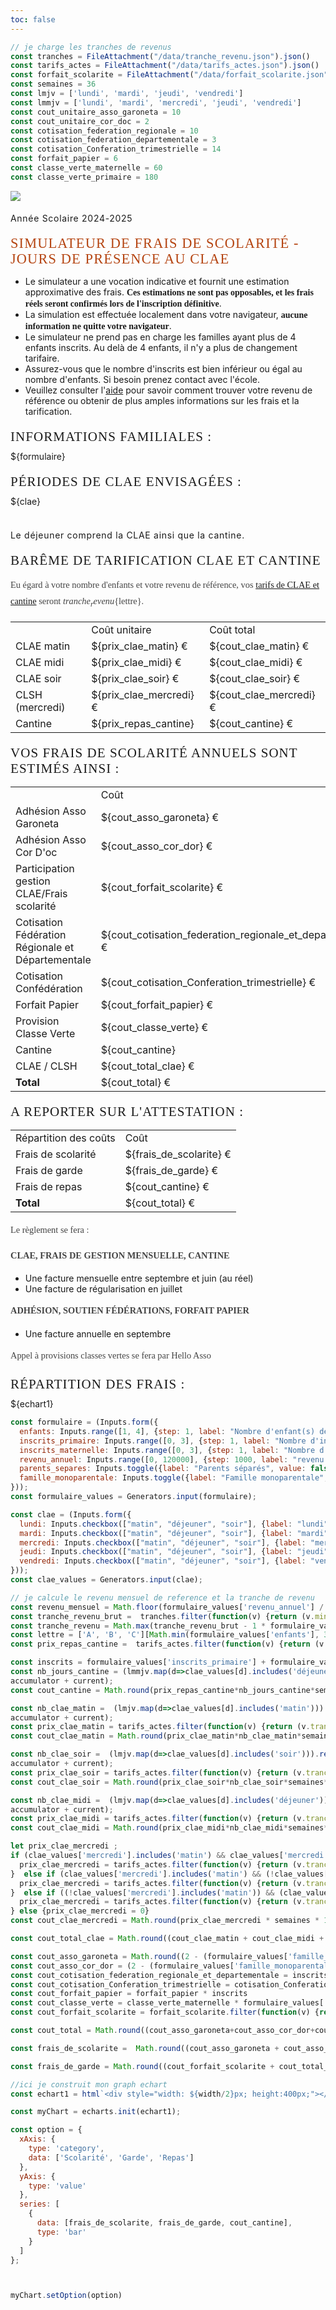```yaml
---
toc: false
---
```


```js
// je charge les tranches de revenus
const tranches = FileAttachment("/data/tranche_revenu.json").json()
const tarifs_actes = FileAttachment("/data/tarifs_actes.json").json()
const forfait_scolarite = FileAttachment("/data/forfait_scolarite.json").json()
const semaines = 36 
const lmjv = ['lundi', 'mardi', 'jeudi', 'vendredi']
const lmmjv = ['lundi', 'mardi', 'mercredi', 'jeudi', 'vendredi']
const cout_unitaire_asso_garoneta = 10
const cout_unitaire_cor_doc = 2
const cotisation_federation_regionale = 10
const cotisation_federation_departementale = 3
const cotisation_Conferation_trimestrielle = 14 
const forfait_papier = 6
const classe_verte_maternelle = 60
const classe_verte_primaire = 180
```

<div class="grid grid-cols-2">
  <div>
    <a href="https://calandretadegaroneta.org/"><img src="/Garoneta_logo3C.png"></a> 
    <h4> Année Scolaire 2024-2025 </h4>
  </div>
  <div>
    <h2>Simulateur de Frais de Scolarité - Jours de Présence au CLAE</h2>
    
  </div>
</div>

<div class="caution", label="Attention !">

- Le simulateur a une vocation indicative et fournit une estimation approximative des frais. **Ces estimations ne sont pas opposables, et les frais réels seront confirmés lors de l'inscription définitive**.
- La simulation est effectuée localement dans votre navigateur, **aucune information ne quitte votre navigateur**.
- Le simulateur ne prend pas en charge les familles ayant plus de 4 enfants inscrits. Au delà de 4 enfants, il n'y a  plus de changement tarifaire.
- Assurez-vous que le nombre d'inscrits est bien inférieur ou égal au nombre d'enfants. Si besoin prenez contact avec l'école.
- Veuillez consulter l'[aide](./aide) pour savoir comment trouver votre revenu de référence ou obtenir de plus amples informations sur les frais et la tarification. 
</div>

<div class="grid grid-cols-2">
  <div class="card">
    <h3> Informations familiales : </h3>
    ${formulaire}
  </div>  
  <div class="card">
    <h3> Périodes de CLAE envisagées : </h3>
    ${clae}
    <br></br>
    <h4>Le déjeuner comprend la CLAE ainsi que la cantine.</h4>
  </div>

  <div class="card">
    <h3>Barême de tarification CLAE et Cantine</h3>

  Eu égard à votre nombre d'enfants et votre revenu de référence, vos [tarifs de CLAE et cantine](./aide) seront ${tranche_revenu}${lettre}.

<table>
  <tr>
    <td></td>
    <td>Coût unitaire</td>
    <td>Coût total</td>
  </tr>
  <tr>
    <td>CLAE matin</td>
    <td>${prix_clae_matin} €</td>
    <td>${cout_clae_matin} €</td>
  </tr>
  <tr>
    <td>CLAE midi</td>
    <td>${prix_clae_midi} €</td>
    <td>${cout_clae_midi} €</td>
  </tr>
  <tr>
    <td>CLAE soir</td>
    <td>${prix_clae_soir} €</td>
    <td>${cout_clae_soir} €</td>
  </tr>
  <tr>
    <td>CLSH (mercredi)</td>
    <td>${prix_clae_mercredi} €</td>
    <td>${cout_clae_mercredi} €</td>
  </tr>

  <tr>
    <td>Cantine</td>
    <td>${prix_repas_cantine}</td>
    <td>${cout_cantine} €</td>
  </tr>  
</table>



  </div>


<div class="card">
  <h3> Vos Frais de scolarité annuels sont estimés ainsi :  </h3>




<table>
  <tr>
    <td></td>
    <td>Coût</td>
  </tr>
  <tr>
    <td>Adhésion Asso Garoneta</td>
    <td>${cout_asso_garoneta} €</td>
  </tr>
  <tr>
    <td>Adhésion Asso Cor D'oc</td>
    <td>${cout_asso_cor_dor} €</td>
  </tr>
  <tr>
    <td>Participation  gestion CLAE/Frais scolarité</td>
    <td>${cout_forfait_scolarite} €</td>
  </tr>
  <tr>
    <td>Cotisation Fédération Régionale et Départementale</td>
    <td>${cout_cotisation_federation_regionale_et_departementale} €</td>
  </tr>
  <tr>
    <td>Cotisation Confédération</td>
    <td>${cout_cotisation_Conferation_trimestrielle} €</td>
    </tr>
  <tr>
    <td>Forfait Papier</td>
    <td>${cout_forfait_papier} €</td> 
  </tr>
  <tr>
    <td>Provision Classe Verte</td>
    <td>${cout_classe_verte} €</td>
  </tr>
  <tr>
    <td>Cantine</td>
    <td>${cout_cantine}</td>
  </tr>
  <tr>
    <td>CLAE / CLSH</td>  
    <td>${cout_total_clae} €</td>
  </tr>
  <tr>
    <td><b>Total</b></td>  
    <td>${cout_total} €</td>
  </tr>

</table>
</div>

<div class="card">

  <h3>A reporter sur l'attestation :</h3>
  <table>
    <tr>
     <td>Répartition des coûts</td>
     <td>Coût</td>
    </tr>
    <tr>
     <td>Frais de scolarité</td>
     <td>${frais_de_scolarite} €</td>
    </tr>
    <tr>
      <td>Frais de garde</td>
      <td>${frais_de_garde} €</td>
    </tr>
    <tr>
      <td>Frais de repas</td>
      <td>${cout_cantine} €</td>
    </tr>
    <tr>
      <td><b>Total </b></td>
      <td>${cout_total} €</td>
    </tr>


  </table>

Le règlement se fera :

<b>CLAE, FRAIS DE GESTION MENSUELLE, CANTINE </b>
- Une facture mensuelle entre septembre et juin (au réel)
- Une facture de régularisation en juillet

<b>ADHÉSION, SOUTIEN FÉDÉRATIONS, FORFAIT PAPIER</b>
- Une facture annuelle en septembre

Appel à provisions classes vertes se fera par Hello Asso

</div class="card">

<div class="card">
<h3>Répartition des frais :</h3>
${echart1}
</div>
</div>

```js
const formulaire = (Inputs.form({
  enfants: Inputs.range([1, 4], {step: 1, label: "Nombre d'enfant(s) de la famille"}),
  inscrits_primaire: Inputs.range([0, 3], {step: 1, label: "Nombre d'inscrit(s) en primaire calandrette"}),
  inscrits_maternelle: Inputs.range([0, 3], {step: 1, label: "Nombre d'inscrit(s) en maternelle calendrette"}),
  revenu_annuel: Inputs.range([0, 120000], {step: 1000, label: "revenu fiscal de référence annuel des parents ou représentant légaux"}),
  parents_separes: Inputs.toggle({label: "Parents séparés", value: false}),
  famille_monoparentale: Inputs.toggle({label: "Famille monoparentale", value: false})
}));
const formulaire_values = Generators.input(formulaire);
```

```js
const clae = (Inputs.form({
  lundi: Inputs.checkbox(["matin", "déjeuner", "soir"], {label: "lundi"}),
  mardi: Inputs.checkbox(["matin", "déjeuner", "soir"], {label: "mardi"}),
  mercredi: Inputs.checkbox(["matin", "déjeuner", "soir"], {label: "mercredi"}),
  jeudi: Inputs.checkbox(["matin", "déjeuner", "soir"], {label: "jeudi"}),
  vendredi: Inputs.checkbox(["matin", "déjeuner", "soir"], {label: "vendredi"})
}));
const clae_values = Generators.input(clae);
```

```js
// je calcule le revenu mensuel de reference et la tranche de revenu
const revenu_mensuel = Math.floor(formulaire_values['revenu_annuel'] / 12)   
const tranche_revenu_brut =  tranches.filter(function(v) {return (v.min <= revenu_mensuel) & (v.max> revenu_mensuel);})[0]['tranche']
const tranche_revenu = Math.max(tranche_revenu_brut - 1 * formulaire_values['parents_separes'],1)  ;
const lettre = ['A', 'B', 'C'][Math.min(formulaire_values['enfants'], 3)-1] 
const prix_repas_cantine =  tarifs_actes.filter(function(v) {return (v.tranche ==tranche_revenu) & (v.lettre == lettre);})[0]['Repas cantine']
```

```js
const inscrits = formulaire_values['inscrits_primaire'] + formulaire_values['inscrits_maternelle']
const nb_jours_cantine = (lmmjv.map(d=>clae_values[d].includes('déjeuner'))).reduce((accumulator, current) => 
accumulator + current);
const cout_cantine = Math.round(prix_repas_cantine*nb_jours_cantine*semaines * 100) / 100

const nb_clae_matin =  (lmjv.map(d=>clae_values[d].includes('matin'))).reduce((accumulator, current) => 
accumulator + current);
const prix_clae_matin = tarifs_actes.filter(function(v) {return (v.tranche ==tranche_revenu) & (v.lettre == lettre);})[0]['CLAÉ matin']
const cout_clae_matin = Math.round(prix_clae_matin*nb_clae_matin*semaines*100)/100

const nb_clae_soir =  (lmjv.map(d=>clae_values[d].includes('soir'))).reduce((accumulator, current) => 
accumulator + current);
const prix_clae_soir = tarifs_actes.filter(function(v) {return (v.tranche ==tranche_revenu) & (v.lettre == lettre);})[0]['CLAÉ soir']
const cout_clae_soir = Math.round(prix_clae_soir*nb_clae_soir*semaines*100)/100

const nb_clae_midi =  (lmjv.map(d=>clae_values[d].includes('déjeuner'))).reduce((accumulator, current) => 
accumulator + current);
const prix_clae_midi = tarifs_actes.filter(function(v) {return (v.tranche ==tranche_revenu) & (v.lettre == lettre);})[0]['CLAÉ midi']
const cout_clae_midi = Math.round(prix_clae_midi*nb_clae_midi*semaines*100)/100

let prix_clae_mercredi ;
if (clae_values['mercredi'].includes('matin') && clae_values['mercredi'].includes('soir')){
  prix_clae_mercredi = tarifs_actes.filter(function(v) {return (v.tranche ==tranche_revenu) & (v.lettre == lettre);})[0]["ALSH journée"]
}  else if (clae_values['mercredi'].includes('matin') && (!clae_values['mercredi'].includes('soir'))){
  prix_clae_mercredi = tarifs_actes.filter(function(v) {return (v.tranche ==tranche_revenu) & (v.lettre == lettre);})[0]["ALSH matin"]
}  else if ((!clae_values['mercredi'].includes('matin')) && (clae_values['mercredi'].includes('soir'))){
  prix_clae_mercredi = tarifs_actes.filter(function(v) {return (v.tranche ==tranche_revenu) & (v.lettre == lettre);})[0]["ALSH a.-m."]
} else {prix_clae_mercredi = 0}
const cout_clae_mercredi = Math.round(prix_clae_mercredi * semaines * 100) / 100

const cout_total_clae = Math.round((cout_clae_matin + cout_clae_midi + cout_clae_soir + cout_clae_mercredi)*100)/100

const cout_asso_garoneta = Math.round((2 - (formulaire_values['famille_monoparentale'])) * cout_unitaire_asso_garoneta * 100) / 100
const cout_asso_cor_dor = (2 - (formulaire_values['famille_monoparentale'])) * cout_unitaire_cor_doc
const cout_cotisation_federation_regionale_et_departementale = inscrits*(cotisation_federation_departementale + cotisation_federation_regionale)
const cout_cotisation_Conferation_trimestrielle = cotisation_Conferation_trimestrielle * 4 * inscrits
const cout_forfait_papier = forfait_papier * inscrits 
const cout_classe_verte = classe_verte_maternelle * formulaire_values['inscrits_maternelle'] + classe_verte_primaire * formulaire_values['inscrits_primaire']
const cout_forfait_scolarite = forfait_scolarite.filter(function(v) {return (v.tranche ==tranche_revenu) & (v.lettre == lettre);})[0][inscrits] * 12

const cout_total = Math.round((cout_asso_garoneta+cout_asso_cor_dor+cout_cotisation_federation_regionale_et_departementale+cout_cotisation_Conferation_trimestrielle+cout_forfait_papier+cout_classe_verte+cout_forfait_scolarite+ cout_cantine + cout_total_clae)*100)/100

const frais_de_scolarite =  Math.round((cout_asso_garoneta + cout_asso_cor_dor+ cout_cotisation_federation_regionale_et_departementale + cout_cotisation_Conferation_trimestrielle+ cout_forfait_papier + cout_classe_verte + 20 *12)*100)/100

const frais_de_garde = Math.round((cout_forfait_scolarite + cout_total_clae- 20*12)*100)/100

```



```js 
//ici je construit mon graph echart
const echart1 = html`<div style="width: ${width/2}px; height:400px;"></div>`

const myChart = echarts.init(echart1);

const option = {
  xAxis: {
    type: 'category',
    data: ['Scolarité', 'Garde', 'Repas']
  },
  yAxis: {
    type: 'value'
  },
  series: [
    {
      data: [frais_de_scolarite, frais_de_garde, cout_cantine],
      type: 'bar'
    }
  ]
};



myChart.setOption(option)
```


<style>
body p { 
    font-family: 'merriweatherregular' !important;
    font-weight: normal;
    font-size: .9rem !important;
    line-height: 1.8 !important;
    color:#444444
}
body strong {
    font-family: 'merriweatherbold' !important;	
}
body em {
   font-family: 'merriweatheritalic' !important; 
}
body a:hover{
    text-decoration: underline;
    text-decoration-skip: ink!important;
    color:#6f2200;
}
body a{
	/*text-decoration: underline!important;*/
}
p{
  -webkit-font-smoothing: antialiased!important;
  -moz-osx-font-smoothing: grayscale;
  font-family: 'merriweatherregular';
}
h1,h2,h3,h4,h5,h6 {
  letter-spacing: 0.05em !important;
  font-weight: normal !important;
}
h1 {
  font-family: oswaldmedium !important;
  text-transform: uppercase !important;
  text-align:center !important;
  font-size:2.5em!important;
  line-height:1.2em!important;
  color: #444444 !important;
  margin: 10px 0px 10px 0px !important;
}
.row .col.section-title h1 { 
  padding-top: 5px;
  padding-bottom: 5px;
}
.single #single-below-header {
  margin-bottom: 18px !important;
  }
h2 {
  font-family: oswaldmedium !important;
  text-transform: uppercase !important;
  font-size:1.6em!important;
  line-height:1.1em!important;
  color: #b54512 ;
  margin: 20px 0px 10px 0px !important;}
h3 {
  letter-spacing: 0.05em !important;
  font-family: oswaldregular !important;
  text-transform: uppercase !important;
  font-size:1.5em!important;
  line-height:1.2em!important;
  margin: 20px 0px 10px 0px !important;
}
.chapeau p { 
  font-family: inherit;
  color:#000000 !important;
  font-size: 1.4em !important;
  line-height: 1.8em !important;
}
.soustitre h2 {
  font-family: oswaldregular !important;
  text-transform: none!important;
  font-size:2.1em!important;
  line-height:1.1em!important;
  color: #3fbfeb ;
  margin: 20px 0px 5px 0px !important;}
}
.citation-box {
  background-color: #FFFFFF !important;
  padding: 40px !important;
  margin: 0px !important;
}
.citation-box p {
  font-family: merriweatheritalic !important;
  font-size:1.3em !important;
  color: #3b7386;
  background-color: #FFFFFF !important;
  padding: 40px !important;
  margin: 0 10% !important;
}
.container-wrap body{
  padding-top: 0px;
}
.page-header-no-bg {
  padding-top: 0px !important;
  margin-top: 0px !important;
}

</style>  
